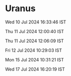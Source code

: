# Uranus

Wed 10 Jul 2024 16:33:46 IST

Thu 11 Jul 2024 12:00:40 IST

Thu 11 Jul 2024 12:06:09 IST

Fri 12 Jul 2024 10:29:03 IST

Mon 15 Jul 2024 10:31:21 IST

Wed 17 Jul 2024 16:20:19 IST
